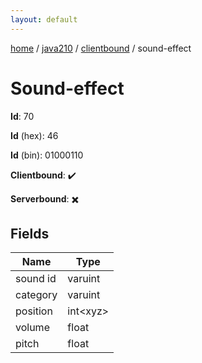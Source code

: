 ```yaml
---
layout: default
---
```


[home](/)  /  [java210](/protocol/java210)  /  [clientbound](/protocol/java210/clientbound)  /  sound-effect

# Sound-effect

**Id**: 70

**Id** (hex): 46

**Id** (bin): 01000110

**Clientbound**: ✔️

**Serverbound**: ✖️

## Fields

Name | Type
---|---
sound id | varuint
category | varuint
position | int&lt;xyz&gt;
volume | float
pitch | float

